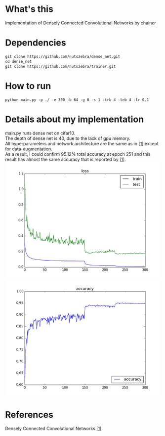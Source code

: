 # What's this
Implementation of Densely Connected Convolutional Networks by chainer  

# Dependencies

    git clone https://github.com/nutszebra/dense_net.git
    cd dense_net
    git clone https://github.com/nutszebra/trainer.git

# How to run
    python main.py -p ./ -e 300 -b 64 -g 0 -s 1 -trb 4 -teb 4 -lr 0.1

# Details about my implementation
main.py runs dense net on cifar10.  
The depth of dense net is 40, due to the lack of gpu memory.  
All hyperparameters and network architecture are the same as in [[1]][Paper] except for data-augmentation.  
As a result, I could confirm 95.12% total accuracy at epoch 251 and this result has almost the same accuracy that is reported by [[1]][Paper].  
<img src="https://github.com/nutszebra/dense_net/blob/master/loss.jpg" alt="loss" title="loss">
<img src="https://github.com/nutszebra/dense_net/blob/master/accuracy.jpg" alt="total accuracy" title="total accuracy">
# References
Densely Connected Convolutional Networks [[1]][Paper]

[paper]: https://arxiv.org/abs/1608.06993 "Paper"
